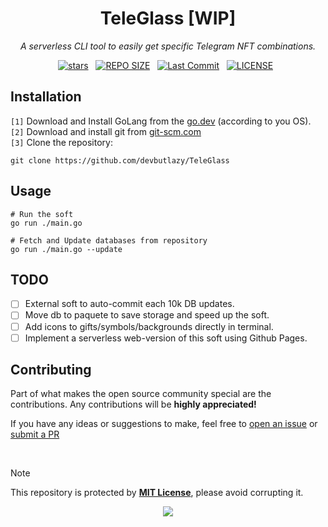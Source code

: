 <h1 align="center"/>TeleGlass [WIP]</h1>
<p align="center"><i>A serverless CLI tool to easily get specific Telegram NFT combinations. </i></p>

<div align="center">
<p>
<a href="https://github.com/devbutlazy/TeleGlass/stargazers"><img src="https://img.shields.io/github/stars/devbutlazy/TeleGlass?style=for-the-badge&logo=starship&color=C9CBFF&logoColor=C9CBFF&labelColor=302D41" alt="stars"><a>&nbsp;&nbsp;
<a href="https://github.com/devbutlazy/TeleGlass/"><img src="https://img.shields.io/github/repo-size/devbutlazy/TeleGlass?style=for-the-badge&logo=hyprland&logoColor=f9e2af&label=Size&labelColor=302D41&color=f9e2af" alt="REPO SIZE"></a>&nbsp;&nbsp;
<a href="https://github.com/devbutlazy/TeleGlass/commits/main/"><img src="https://img.shields.io/github/last-commit/devbutlazy/TeleGlass?style=for-the-badge&logo=github&logoColor=eba0ac&label=Last%20Commit&labelColor=302D41&color=eba0ac" alt="Last Commit"></a>&nbsp;&nbsp;
<a href="https://github.com/devbutlazy/TeleGlass/LICENSE"><img src="https://img.shields.io/github/license/devbutlazy/TeleGlass?style=for-the-badge&logo=&color=CBA6F7&logoColor=CBA6F7&labelColor=302D41" alt="LICENSE"></a>&nbsp;&nbsp;
</p>
</div>


## Installation

`[1]` Download and Install GoLang from the [go.dev](https://go.dev/doc/install) (according to you OS).  
`[2]` Download and install git from [git-scm.com](https://git-scm.com)  
`[3]` Clone the repository:
```
git clone https://github.com/devbutlazy/TeleGlass
```

## Usage
```
# Run the soft
go run ./main.go 

# Fetch and Update databases from repository
go run ./main.go --update
```

## TODO
- [ ] External soft to auto-commit each 10k DB updates.
- [ ] Move db to paquete to save storage and speed up the soft.
- [ ] Add icons to gifts/symbols/backgrounds directly in terminal.
- [ ] Implement a serverless web-version of this soft using Github Pages.

## Contributing
Part of what makes the open source community special are the contributions. Any contributions will be **highly appreciated!**

If you have any ideas or suggestions to make, feel free to [open an issue](https://github.com/devbutlazy/TeleGlass/issues) or [submit a PR](https://github.com/TeleGlass/LanSound/pulls)

<br>


> [!NOTE]
> This repository is protected by **[MIT License](https://opensource.org/license/mit)**, please avoid corrupting it.
> 
<p align="center">
	<img src="https://raw.githubusercontent.com/catppuccin/catppuccin/main/assets/footers/gray0_ctp_on_line.svg?sanitize=true" />
</p>

